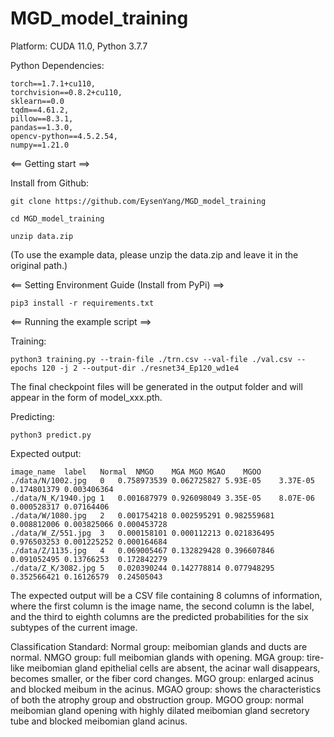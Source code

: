 # MGD_model_training

Platform: CUDA 11.0, Python 3.7.7

Python Dependencies:

	torch==1.7.1+cu110,
	torchvision==0.8.2+cu110,
	sklearn==0.0
	tqdm==4.61.2,
	pillow==8.3.1,
	pandas==1.3.0,
	opencv-python==4.5.2.54,
	numpy==1.21.0

<== Getting start ==>

Install from Github:

	git clone https://github.com/EysenYang/MGD_model_training

	cd MGD_model_training

	unzip data.zip

(To use the example data, please unzip the data.zip and leave it in the original path.)

<== Setting Environment Guide (Install from PyPi) ==>

	pip3 install -r requirements.txt


<== Running the example script ==>

Training:

	python3 training.py --train-file ./trn.csv --val-file ./val.csv --epochs 120 -j 2 --output-dir ./resnet34_Ep120_wd1e4

The final checkpoint files will be generated in the output folder and will appear in the form of model_xxx.pth.

Predicting:

	python3 predict.py 


Expected output:

	image_name	label	Normal	NMGO	MGA	MGO	MGAO	MGOO
	./data/N/1002.jpg	0	0.758973539	0.062725827	5.93E-05	3.37E-05	0.174801379	0.003406364
	./data/N_K/1940.jpg	1	0.001687979	0.926098049	3.35E-05	8.07E-06	0.000528317	0.07164406
	./data/W/1080.jpg	2	0.001754218	0.002595291	0.982559681	0.008812006	0.003825066	0.000453728
	./data/W_Z/551.jpg	3	0.000158101	0.000112213	0.021836495	0.976503253	0.001225252	0.000164684
	./data/Z/1135.jpg	4	0.069005467	0.132829428	0.396607846	0.091052495	0.13766253	0.172842279
	./data/Z_K/3082.jpg	5	0.020390244	0.142778814	0.077948295	0.352566421	0.16126579	0.24505043
	

The expected output will be a CSV file containing 8 columns of information, where the first column is the image name, the second column is the label, and the third to eighth columns are the predicted probabilities for the six subtypes of the current image.

Classification Standard:
Normal group: meibomian glands and ducts are normal. 
NMGO group: full meibomian glands with opening.
MGA group: tire-like meibomian gland epithelial cells are absent, the acinar wall disappears, becomes smaller, or the fiber cord changes.
MGO group: enlarged acinus and blocked meibum in the acinus.
MGAO group: shows the characteristics of both the atrophy group and obstruction group.
MGOO group: normal meibomian gland opening with highly dilated meibomian gland secretory tube and blocked meibomian gland acinus.

